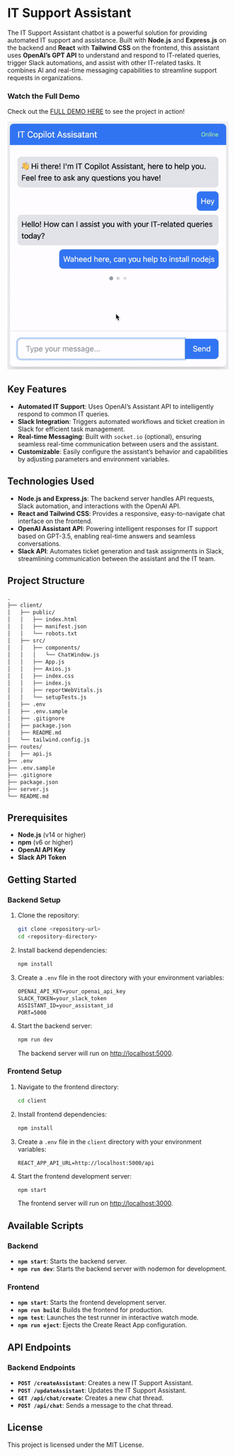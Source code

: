 # IT Support Assistant

The IT Support Assistant chatbot is a powerful solution for providing automated IT support and assistance. Built with **Node.js** and **Express.js** on the backend and **React** with **Tailwind CSS** on the frontend, this assistant uses **OpenAI’s GPT API** to understand and respond to IT-related queries, trigger Slack automations, and assist with other IT-related tasks. It combines AI and real-time messaging capabilities to streamline support requests in organizations.

### Watch the Full Demo

Check out the [FULL DEMO HERE](https://drive.google.com/file/d/1EwHHppIyQGXiViCOCxRCsgqv-_isWabi/view?usp=sharing) to see the project in action!

<img src="demo/demo.gif" alt="Demo GIF" style="width:500px; height:auto;">

## Key Features

- **Automated IT Support**: Uses OpenAI’s Assistant API to intelligently respond to common IT queries.
- **Slack Integration**: Triggers automated workflows and ticket creation in Slack for efficient task management.
- **Real-time Messaging**: Built with `socket.io` (optional), ensuring seamless real-time communication between users and the assistant.
- **Customizable**: Easily configure the assistant’s behavior and capabilities by adjusting parameters and environment variables.

## Technologies Used

- **Node.js and Express.js**: The backend server handles API requests, Slack automation, and interactions with the OpenAI API.
- **React and Tailwind CSS**: Provides a responsive, easy-to-navigate chat interface on the frontend.
- **OpenAI Assistant API**: Powering intelligent responses for IT support based on GPT-3.5, enabling real-time answers and seamless conversations.
- **Slack API**: Automates ticket generation and task assignments in Slack, streamlining communication between the assistant and the IT team.

## Project Structure

```plaintext
.
├── client/
│   ├── public/
│   │   ├── index.html
│   │   ├── manifest.json
│   │   └── robots.txt
│   ├── src/
│   │   ├── components/
│   │   │   └── ChatWindow.js
│   │   ├── App.js
│   │   ├── Axios.js
│   │   ├── index.css
│   │   ├── index.js
│   │   ├── reportWebVitals.js
│   │   └── setupTests.js
│   ├── .env
│   ├── .env.sample
│   ├── .gitignore
│   ├── package.json
│   ├── README.md
│   └── tailwind.config.js
├── routes/
│   ├── api.js
├── .env
├── .env.sample
├── .gitignore
├── package.json
├── server.js
└── README.md
```

## Prerequisites

- **Node.js** (v14 or higher)
- **npm** (v6 or higher)
- **OpenAI API Key**
- **Slack API Token**

## Getting Started

### Backend Setup

1. Clone the repository:

   ```sh
   git clone <repository-url>
   cd <repository-directory>
   ```

2. Install backend dependencies:

   ```sh
   npm install
   ```

3. Create a `.env` file in the root directory with your environment variables:

   ```plaintext
   OPENAI_API_KEY=your_openai_api_key
   SLACK_TOKEN=your_slack_token
   ASSISTANT_ID=your_assistant_id
   PORT=5000
   ```

4. Start the backend server:

   ```sh
   npm run dev
   ```

   The backend server will run on [http://localhost:5000](http://localhost:5000).

### Frontend Setup

1. Navigate to the frontend directory:

   ```sh
   cd client
   ```

2. Install frontend dependencies:

   ```sh
   npm install
   ```

3. Create a `.env` file in the `client` directory with your environment variables:

   ```plaintext
   REACT_APP_API_URL=http://localhost:5000/api
   ```

4. Start the frontend development server:

   ```sh
   npm start
   ```

   The frontend server will run on [http://localhost:3000](http://localhost:3000).

## Available Scripts

### Backend

- **`npm start`**: Starts the backend server.
- **`npm run dev`**: Starts the backend server with nodemon for development.

### Frontend

- **`npm start`**: Starts the frontend development server.
- **`npm run build`**: Builds the frontend for production.
- **`npm test`**: Launches the test runner in interactive watch mode.
- **`npm run eject`**: Ejects the Create React App configuration.

## API Endpoints

### Backend Endpoints

- **`POST /createAssistant`**: Creates a new IT Support Assistant.
- **`POST /updateAssistant`**: Updates the IT Support Assistant.
- **`GET /api/chat/create`**: Creates a new chat thread.
- **`POST /api/chat`**: Sends a message to the chat thread.

## License

This project is licensed under the MIT License.
